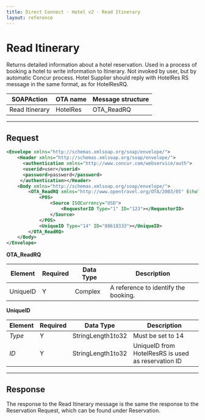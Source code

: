 ```yaml
---
title: Direct Connect - Hotel v2 - Read Itinerary
layout: reference
---
```


# Read Itinerary

Returns detailed information about a hotel reservation. Used in a process of booking a hotel to write information to Itinerary. Not invoked by user, but by automatic Concur process. Hotel Supplier should reply with HotelRes RS message in the same format, as for HotelResRQ.

| SOAPAction     | OTA name | Message structure |
|----------------|----------|-------------------|
| Read Itinerary | HotelRes | OTA_ReadRQ |

---

## Request

```xml
<Envelope xmlns="http://schemas.xmlsoap.org/soap/envelope/">
    <Header xmlns="http://schemas.xmlsoap.org/soap/envelope/">
      <authentication xmlns="http://www.concur.com/webservice/auth">
      <userid>user</userid>
      <password>password</password>
     </authentication></Header>
    <Body xmlns="http://schemas.xmlsoap.org/soap/envelope/">
        <OTA_ReadRQ xmlns="http://www.opentravel.org/OTA/2003/05" EchoToken="test_request_id" Version="5.002" PrimaryLangID="de" AltLangID="de">
            <POS>
                <Source ISOCurrency="USD">
                    <RequestorID Type="1" ID="123"></RequestorID>
                </Source>
            </POS>
            <UniqueID Type="14" ID="88618333"></UniqueID>
        </OTA_ReadRQ>
    </Body>
</Envelope>
```


**OTA_ReadRQ**

| Element  | Required | Data Type | Description |
|----------|----------|-----------|-------------|
| UniqueID | Y        | Complex   | A reference to identify the booking. |


**UniqueID**

| Element  | Required | Data Type         | Description |
|----------|----------|-------------------|-------------|
| *Type*   | Y        | StringLength1to32 | Must be set to 14 |
| *ID*     | Y        | StringLength1to32 | UniqueID from HotelResRS is used as reservation ID |

---

## Response

The response to the Read Itinerary message is the same the response to the Reservation Request, which can be found under Reservation.
